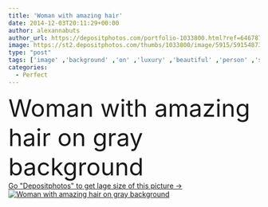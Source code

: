 ```yaml
---
title: 'Woman with amazing hair'
date: 2014-12-03T20:11:29+00:00
author: alexannabuts
author_url: https://depositphotos.com/portfolio-1033800.html?ref=64678756
image: https://st2.depositphotos.com/thumbs/1033800/image/5915/59154873/api_thumb_450.jpg?forcejpeg=true
type: "post"
tags: ['image' ,'background' ,'on' ,'luxury' ,'beautiful' ,'person' ,'studio' ,'human' ,'one' ,'elegance' ,'female' ,'young' ,'people' ,'women' ,'beauty' ,'model' ,'portrait' ,'cute' ,'hair' ,'sensuality' ,'head' ,'natural' ,'blond' ,'face' ,'european' ,'photo' ,'fashion' ,'gray' ,'glamour' ,'woman' ,'with' ,'make up' ,'makeup' ,'cosmetics' ,'hairstyle' ,'curly' ,'long' ,'perfect' ,'attractive' ,'posing' ,'Perfection' ,'amazing' ,'de' ,'mulheres' ,'encaracolado' ,'GRISALHOS' ]
categories: 
  - Perfect
---
```

<div aling="center">
            <font size="60"> Woman with amazing hair on gray background</font>   
</div>
<div>
    <a href='https://st2.depositphotos.com/thumbs/1033800/image/5915/59154873/api_thumb_450.jpg?forcejpeg=true?ref=64678756' target=_blank > Go "Depositphotos" to get lage size of this picture ->
        <img href='https://st2.depositphotos.com/thumbs/1033800/image/5915/59154873/api_thumb_450.jpg?forcejpeg=true?ref=64678756' src='https://st2.depositphotos.com/1033800/5915/i/950/depositphotos_59154873-stock-photo-woman-with-amazing-hair.jpg?forcejpeg=true' alt='Woman with amazing hair on gray background' >
    </a>
</div>
